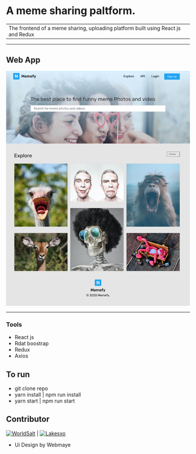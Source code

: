 # A meme sharing paltform.



<table>
<tr>
<td>
  The frontend  of a meme sharing, uploading platform built using React js and Redux
</td>
</tr>
</table>

-----
Web App
-----
<img src="img/homepage.jpg">


_______
### Tools
-  React js 
-  Rdat boostrap
-  Redux
-  Axios

## To run
- git clone repo
- yarn install | npm run install
- yarn start | npm run start
  


## Contributor 

[![WorldSalt]()](https://github.com/worldsalt3) | [![Lakesxo]()](https://github.com/Lakesxo) 

- Ui Design by Webmaye 

